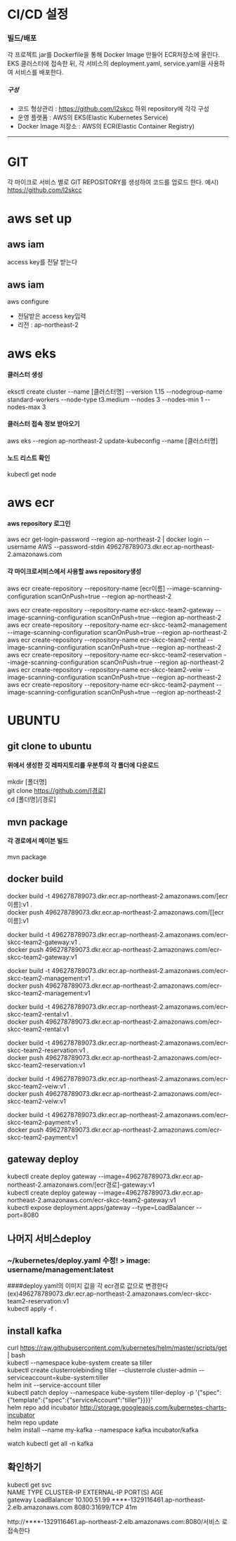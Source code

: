 # CI/CD 설정

### 빌드/배포
각 프로젝트 jar를 Dockerfile을 통해 Docker Image 만들어 ECR저장소에 올린다.
EKS 클러스터에 접속한 뒤, 각 서비스의 deployment.yaml, service.yaml을 사용하여 서비스를 배포한다.

##### 구성
- 코드 형상관리 : https://github.com/l2skcc 하위 repository에 각각 구성
- 운영 플랫폼 : AWS의 EKS(Elastic Kubernetes Service)
- Docker Image 저장소 : AWS의 ECR(Elastic Container Registry)

---
# GIT
각 마이크로 서비스 별로 GIT REPOSITORY를 생성하여 코드를 업로드 한다.
예시) https://github.com/l2skcc


# aws set up
## aws iam
access key를 전달 받는다   

## aws iam
aws configure    
- 전달받은 access key입력
- 리전 : ap-northeast-2


# aws eks 
#### 클러스터 생성   
eksctl create cluster --name [클러스터명] --version 1.15 --nodegroup-name standard-workers --node-type t3.medium --nodes 3 --nodes-min 1 --nodes-max 3
#### 클러스터 접속 정보 받아오기 
aws eks --region ap-northeast-2 update-kubeconfig --name [클러스터명]
#### 노드 리스트 확인   
kubectl get node

# aws ecr   
#### aws repository 로그인   
aws ecr get-login-password --region ap-northeast-2 | docker login --username AWS --password-stdin 496278789073.dkr.ecr.ap-northeast-2.amazonaws.com   


#### 각 마이크로서비스에서 사용할 aws repository생성   
aws ecr create-repository --repository-name [ecr이름] --image-scanning-configuration scanOnPush=true --region ap-northeast-2   

aws ecr create-repository --repository-name ecr-skcc-team2-gateway --image-scanning-configuration scanOnPush=true --region ap-northeast-2   
aws ecr create-repository --repository-name ecr-skcc-team2-management --image-scanning-configuration scanOnPush=true --region ap-northeast-2   
aws ecr create-repository --repository-name ecr-skcc-team2-rental --image-scanning-configuration scanOnPush=true --region ap-northeast-2   
aws ecr create-repository --repository-name ecr-skcc-team2-reservation --image-scanning-configuration scanOnPush=true --region ap-northeast-2   
aws ecr create-repository --repository-name ecr-skcc-team2-veiw --image-scanning-configuration scanOnPush=true --region ap-northeast-2   
aws ecr create-repository --repository-name ecr-skcc-team2-payment --image-scanning-configuration scanOnPush=true --region ap-northeast-2   



# UBUNTU
## git clone to ubuntu
#### 위에서 생성한 깃 레파지토리를 우분투의 각 폴더에 다운로드   
mkdir [폴더명]   
git clone https://github.com/[경로]   
cd [폴더명]/[경로]   


## mvn package
#### 각 경로에서 메이븐 빌드     
mvn package
 
 
## docker build
docker build -t 496278789073.dkr.ecr.ap-northeast-2.amazonaws.com/[ecr이름]:v1 .   
docker push 496278789073.dkr.ecr.ap-northeast-2.amazonaws.com/[[ecr이름]:v1   

docker build -t 496278789073.dkr.ecr.ap-northeast-2.amazonaws.com/ecr-skcc-team2-gateway:v1 .   
docker push 496278789073.dkr.ecr.ap-northeast-2.amazonaws.com/ecr-skcc-team2-gateway:v1   

docker build -t 496278789073.dkr.ecr.ap-northeast-2.amazonaws.com/ecr-skcc-team2-management:v1 .   
docker push 496278789073.dkr.ecr.ap-northeast-2.amazonaws.com/ecr-skcc-team2-management:v1   

docker build -t 496278789073.dkr.ecr.ap-northeast-2.amazonaws.com/ecr-skcc-team2-rental:v1 .   
docker push 496278789073.dkr.ecr.ap-northeast-2.amazonaws.com/ecr-skcc-team2-rental:v1   

docker build -t 496278789073.dkr.ecr.ap-northeast-2.amazonaws.com/ecr-skcc-team2-reservation:v1 .   
docker push 496278789073.dkr.ecr.ap-northeast-2.amazonaws.com/ecr-skcc-team2-reservation:v1   

docker build -t 496278789073.dkr.ecr.ap-northeast-2.amazonaws.com/ecr-skcc-team2-veiw:v1 .   
docker push 496278789073.dkr.ecr.ap-northeast-2.amazonaws.com/ecr-skcc-team2-veiw:v1   

docker build -t 496278789073.dkr.ecr.ap-northeast-2.amazonaws.com/ecr-skcc-team2-payment:v1 .   
docker push 496278789073.dkr.ecr.ap-northeast-2.amazonaws.com/ecr-skcc-team2-payment:v1   



## gateway deploy
kubectl create deploy gateway --image=496278789073.dkr.ecr.ap-northeast-2.amazonaws.com/[ecr경로]-gateway:v1   
kubectl create deploy gateway --image=496278789073.dkr.ecr.ap-northeast-2.amazonaws.com/ecr-skcc-team2-gateway:v1     
kubectl expose deployment.apps/gateway  --type=LoadBalancer --port=8080



## 나머지 서비스deploy
### ~/kubernetes/deploy.yaml 수정! > image: username/management:latest    
####deploy.yaml의 이미지 값을 각 ecr경로 값으로 변경한다 (ex)496278789073.dkr.ecr.ap-northeast-2.amazonaws.com/ecr-skcc-team2-reservation:v1   
kubectl apply -f .   

## install kafka
curl https://raw.githubusercontent.com/kubernetes/helm/master/scripts/get | bash   
kubectl --namespace kube-system create sa tiller   
kubectl create clusterrolebinding tiller --clusterrole cluster-admin --serviceaccount=kube-system:tiller   
helm init --service-account tiller   
kubectl patch deploy --namespace kube-system tiller-deploy -p '{"spec":{"template":{"spec":{"serviceAccount":"tiller"}}}}'   
helm repo add incubator http://storage.googleapis.com/kubernetes-charts-incubator   
helm repo update      
helm install --name my-kafka --namespace kafka incubator/kafka   

watch kubectl get all -n kafka    




## 확인하기
kubectl get svc   
NAME          TYPE           CLUSTER-IP      EXTERNAL-IP                                                                    PORT(S)          AGE   
gateway       LoadBalancer   10.100.51.99    ****-1329116461.ap-northeast-2.elb.amazonaws.com   8080:31699/TCP   41m   

http://****-1329116461.ap-northeast-2.elb.amazonaws.com:8080/서비스 로 접속한다   




